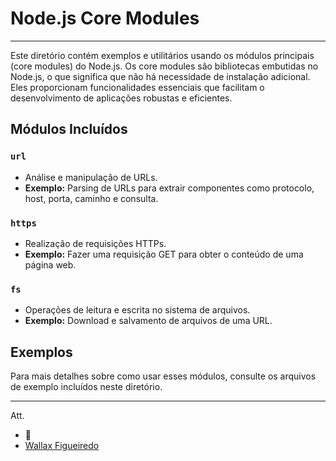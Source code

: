 # Node.js Core Modules

---

Este diretório contém exemplos e utilitários usando os módulos principais (core modules) do Node.js. Os core modules são bibliotecas embutidas no Node.js, o que significa que não há necessidade de instalação adicional. Eles proporcionam funcionalidades essenciais que facilitam o desenvolvimento de aplicações robustas e eficientes.

## Módulos Incluídos

### `url`
- Análise e manipulação de URLs.
- **Exemplo:** Parsing de URLs para extrair componentes como protocolo, host, porta, caminho e consulta.

### `https`
- Realização de requisições HTTPs.
- **Exemplo:** Fazer uma requisição GET para obter o conteúdo de uma página web.

### `fs`
- Operações de leitura e escrita no sistema de arquivos.
- **Exemplo:** Download e salvamento de arquivos de uma URL.

## Exemplos

Para mais detalhes sobre como usar esses módulos, consulte os arquivos de exemplo incluídos neste diretório.

---


Att. 

- 🦁
- [Wallax Figueiredo](https://github.com/WallCod)
